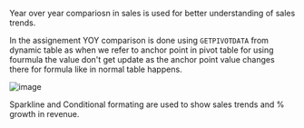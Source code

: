 Year over year compariosn in sales is used for better understanding of sales trends. 

In the assignement YOY comparison is done using `GETPIVOTDATA` from dynamic table as when we refer to anchor point in pivot table for using fourmula the value don't get update as the anchor point value changes there for formula like in normal table happens.

![image](https://user-images.githubusercontent.com/18466387/48243790-236cbc00-e408-11e8-838f-85cbf28f1847.png)

Sparkline and Conditional formating are used to show sales trends and % growth in revenue. 




